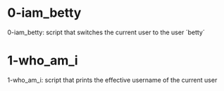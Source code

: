 # 0-iam_betty

0-iam_betty: script that switches the current user to the user ´betty´

# 1-who_am_i

1-who_am_i: script that prints the effective username of the current user
